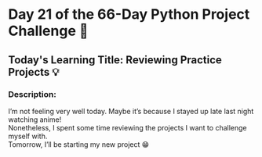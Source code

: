 # Day 21 of the 66-Day Python Project Challenge 📅

## Today's Learning Title: Reviewing Practice Projects 💡

### Description:
I’m not feeling very well today. Maybe it’s because I stayed up late last night watching anime!  
Nonetheless, I spent some time reviewing the projects I want to challenge myself with.  
Tomorrow, I’ll be starting my new project 😁
